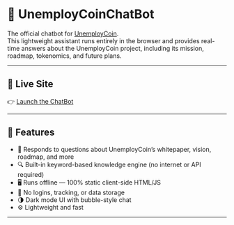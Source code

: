 # 🧠 UnemployCoinChatBot

The official chatbot for [UnemployCoin](https://unemploycoin.com).  
This lightweight assistant runs entirely in the browser and provides real-time answers about the UnemployCoin project, including its mission, roadmap, tokenomics, and future plans.

---

## 🚀 Live Site

👉 [Launch the ChatBot](https://unemploycoin.com/UnemployCoinChatBot/)

---

## 🧩 Features

- 💬 Responds to questions about UnemployCoin’s whitepaper, vision, roadmap, and more
- 🔍 Built-in keyword-based knowledge engine (no internet or API required)
- 🖥️ Runs offline — 100% static client-side HTML/JS
- 🔐 No logins, tracking, or data storage
- 🌗 Dark mode UI with bubble-style chat
- ⚙️ Lightweight and fast

---
